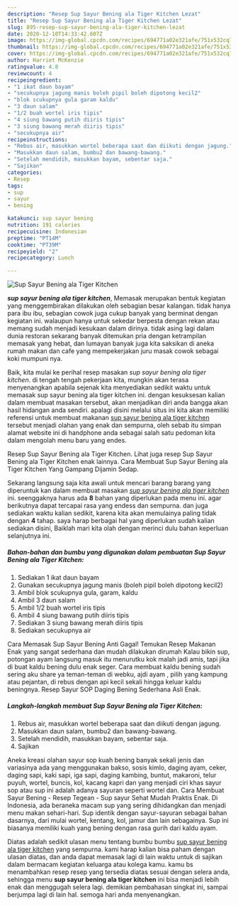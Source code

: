 ```yaml
---
description: "Resep Sup Sayur Bening ala Tiger Kitchen Lezat"
title: "Resep Sup Sayur Bening ala Tiger Kitchen Lezat"
slug: 895-resep-sup-sayur-bening-ala-tiger-kitchen-lezat
date: 2020-12-10T14:33:42.607Z
image: https://img-global.cpcdn.com/recipes/694771a02e321afe/751x532cq70/sup-sayur-bening-ala-tiger-kitchen-foto-resep-utama.jpg
thumbnail: https://img-global.cpcdn.com/recipes/694771a02e321afe/751x532cq70/sup-sayur-bening-ala-tiger-kitchen-foto-resep-utama.jpg
cover: https://img-global.cpcdn.com/recipes/694771a02e321afe/751x532cq70/sup-sayur-bening-ala-tiger-kitchen-foto-resep-utama.jpg
author: Harriet McKenzie
ratingvalue: 4.8
reviewcount: 4
recipeingredient:
- "1 ikat daun bayam"
- "secukupnya jagung manis boleh pipil boleh dipotong kecil2"
- "blok scukupnya gula garam kaldu"
- "3 daun salam"
- "1/2 buah wortel iris tipis"
- "4 siung bawang putih diiris tipis"
- "3 siung bawang merah diiris tipis"
- "secukupnya air"
recipeinstructions:
- "Rebus air, masukkan wortel beberapa saat dan diikuti dengan jagung."
- "Masukkan daun salam, bumbu2 dan bawang-bawang."
- "Setelah mendidih, masukkan bayam, sebentar saja."
- "Sajikan"
categories:
- Resep
tags:
- sup
- sayur
- bening

katakunci: sup sayur bening 
nutrition: 191 calories
recipecuisine: Indonesian
preptime: "PT14M"
cooktime: "PT39M"
recipeyield: "2"
recipecategory: Lunch

---
```



![Sup Sayur Bening ala Tiger Kitchen](https://img-global.cpcdn.com/recipes/694771a02e321afe/751x532cq70/sup-sayur-bening-ala-tiger-kitchen-foto-resep-utama.jpg)

<b><i>sup sayur bening ala tiger kitchen</i></b>, Memasak merupakan bentuk kegiatan yang menggembirakan dilakukan oleh sebagian besar kalangan. tidak hanya para ibu ibu, sebagian cowok juga cukup banyak yang berminat dengan kegiatan ini. walaupun hanya untuk sekedar berpesta dengan rekan atau memang sudah menjadi kesukaan dalam dirinya. tidak asing lagi dalam dunia restoran sekarang banyak ditemukan pria dengan ketrampilan memasak yang hebat, dan lumayan banyak juga kita saksikan di aneka rumah makan dan cafe yang mempekerjakan juru masak cowok sebagai koki mumpuni nya.

Baik, kita mulai ke perihal resep masakan <i>sup sayur bening ala tiger kitchen</i>. di tengah tengah pekerjaan kita, mungkin akan terasa menyenangkan apabila sejenak kita menyediakan sedikit waktu untuk memasak sup sayur bening ala tiger kitchen ini. dengan kesuksesan kalian dalam membuat masakan tersebut, akan menjadikan diri anda bangga akan hasil hidangan anda sendiri. apalagi disini melalui situs ini kita akan memiliki referensi untuk membuat makanan <u>sup sayur bening ala tiger kitchen</u> tersebut menjadi olahan yang enak dan sempurna, oleh sebab itu simpan alamat website ini di handphone anda sebagai salah satu pedoman kita dalam mengolah menu baru yang endes.

Resep Sup Sayur Bening ala Tiger Kitchen. Lihat juga resep Sup Sayur Bening ala Tiger Kitchen enak lainnya. Cara Membuat Sup Sayur Bening ala Tiger Kitchen Yang Gampang Dijamin Sedap.


Sekarang langsung saja kita awali untuk mencari barang barang yang diperuntuk kan dalam membuat masakan <u><i>sup sayur bening ala tiger kitchen</i></u> ini. seenggaknya harus ada <b>8</b> bahan yang diperlukan pada menu ini. agar berikutnya dapat tercapai rasa yang endess dan sempurna. dan juga sediakan waktu kalian sedikit, karena kita akan memulainya paling tidak dengan <b>4</b> tahap. saya harap berbagai hal yang diperlukan sudah kalian sediakan disini, Baiklah mari kita olah dengan merinci dulu bahan keperluan selanjutnya ini.

<!--inarticleads1-->

##### Bahan-bahan dan bumbu yang digunakan dalam pembuatan Sup Sayur Bening ala Tiger Kitchen:

1. Sediakan 1 ikat daun bayam
1. Gunakan secukupnya jagung manis (boleh pipil boleh dipotong kecil2)
1. Ambil blok scukupnya gula, garam, kaldu
1. Ambil 3 daun salam
1. Ambil 1/2 buah wortel iris tipis
1. Ambil 4 siung bawang putih diiris tipis
1. Sediakan 3 siung bawang merah diiris tipis
1. Sediakan secukupnya air


Cara Memasak Sup Sayur Bening Anti Gagal! Temukan Resep Makanan Enak yang sangat sederhana dan mudah dilakukan dirumah Kalau bikin sup, potongan ayam langsung masuk itu menurutku kok malah jadi amis, tapi jika di buat kaldu bening dulu enak seger. Cara membuat kaldu bening sudah sering aku share ya teman-teman di webku, ajdi ayam , pilih yang kampung atau pejantan, di rebus dengan api kecil sekali hingga keluar kaldu beningnya. Resep Sayur SOP Daging Bening Sederhana Asli Enak. 

<!--inarticleads2-->

##### Langkah-langkah membuat Sup Sayur Bening ala Tiger Kitchen:

1. Rebus air, masukkan wortel beberapa saat dan diikuti dengan jagung.
1. Masukkan daun salam, bumbu2 dan bawang-bawang.
1. Setelah mendidih, masukkan bayam, sebentar saja.
1. Sajikan


Aneka kreasi olahan sayur sop kuah bening banyak sekali jenis dan variasinya ada yang menggunakan bakso, sosis kimlo, daging ayam, ceker, daging sapi, kaki sapi, iga sapi, daging kambing, buntut, makaroni, telur puyuh, wortel, buncis, kol, kacang kapri dan yang menjadi ciri khas sayur sop atau sup ini adalah adanya sayuran seperti wortel dan. Cara Membuat Sayur Bening - Resep Tegean - Sup sayur Sehat Mudah Praktis Enak. Di Indonesia, ada beraneka macam sup yang sering dihidangkan dan menjadi menu makan sehari-hari. Sup identik dengan sayur-sayuran sebagai bahan dasarnya, dari mulai wortel, kentang, kol, jamur dan lain sebagainya. Sup ini biasanya memiliki kuah yang bening dengan rasa gurih dari kaldu ayam. 

Diatas adalah sedikit ulasan menu tentang bumbu bumbu <u>sup sayur bening ala tiger kitchen</u> yang sempurna. kami harap kalian bisa paham dengan ulasan diatas, dan anda dapat memasak lagi di lain waktu untuk di sajikan dalam bermacam kegiatan keluarga atau kolega kamu. kamu bs menambahkan resep resep yang tersedia diatas sesuai dengan selera anda, sehingga menu <b>sup sayur bening ala tiger kitchen</b> ini bisa menjadi lebih enak dan menggugah selera lagi. demikian pembahasan singkat ini, sampai berjumpa lagi di lain hal. semoga hari anda menyenangkan.
